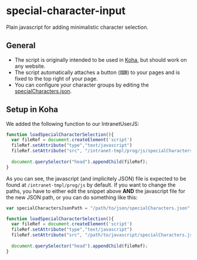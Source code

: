 # special-character-input
Plain javascript for adding minimalistic character selection. 

## General 
* The script is originally intended to be used in [Koha](https://koha-community.org), but should work on any website.
* The script automatically attaches a button (&#x2328;) to your pages <body> and is fixed to the top right of your page. 
* You can configure your character groups by editing the [specialCharacters.json](specialCharacters.json).

## Setup in Koha
We added the following function to our IntranetUserJS:

```javascript
function loadSpecialCharacterSelection(){
  var fileRef = document.createElement('script')
  fileRef.setAttribute("type","text/javascript")
  fileRef.setAttribute("src", "/intranet-tmpl/prog/js/specialCharacters.js")
  
  document.querySelector("head").appendChild(fileRef);
}
```

As you can see, the javascript (and implicitely JSON) file is expected to be found at `/intranet-tmpl/prog/js` by default. If you want to change the paths, you have to either edit the snippet above __AND__ the javascript file for the new JSON path, or you can do something like this:

```javascript
var specialCharactersJsonPath = "/path/to/json/specialCharacters.json"

function loadSpecialCharacterSelection(){
  var fileRef = document.createElement('script')
  fileRef.setAttribute("type","text/javascript")
  fileRef.setAttribute("src", "/path/to/javascript/specialCharacters.js")
  
  document.querySelector("head").appendChild(fileRef);
}
```